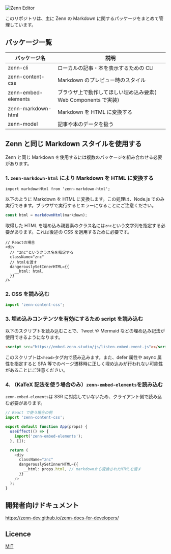 ![Zenn Editor](https://user-images.githubusercontent.com/34590683/91540859-60e06780-e956-11ea-9762-0acac2b7c4c5.png)

このリポジトリは、主に Zenn の Markdown に関するパッケージをまとめて管理しています。

## パッケージ一覧

| パッケージ名        | 説明                                                           |
| ------------------- | -------------------------------------------------------------- |
| zenn-cli            | ローカルの記事・本を表示するための CLI                         |
| zenn-content-css    | Markdown のプレビュー時のスタイル                              |
| zenn-embed-elements | ブラウザ上で動作してほしい埋め込み要素( Web Components で実装) |
| zenn-markdown-html  | Markdown を HTML に変換する                                    |
| zenn-model          | 記事や本のデータを扱う                                         |

## Zenn と同じ Markdown スタイルを使用する

Zenn と同じ Markdown を使用するには複数のパッケージを組み合わせる必要があります。

### 1. `zenn-markdown-html` により Markdown を HTML に変換する

```tsx
import markdownHtml from 'zenn-markdown-html';
```

以下のように Markdown を HTML に変換します。この処理は、Node.js でのみ実行できます。ブラウザで実行するとエラーになることにご注意ください。

```ts
const html = markdownHtml(markdown);
```

取得した HTML を埋め込み親要素のクラス名には`znc`という文字列を指定する必要があります。これは後述の CSS を適用するために必要です。

```tsx
// Reactの場合
<div
  // "znc"というクラス名を指定する
  className="znc"
  // htmlを渡す
  dangerouslySetInnerHTML={{
    __html: html,
  }}
/>
```

### 2. CSS を読み込む

```ts
import 'zenn-content-css';
```

### 3. 埋め込みコンテンツを有効にするため script を読み込む

以下のスクリプトを読み込むことで、Tweet や Mermaid などの埋め込み記法が使用できるようになります。

```html
<script src="https://embed.zenn.studio/js/listen-embed-event.js"></script>
```

このスクリプトは`<head>`タグ内で読み込みます。また、defer 属性や async 属性を指定すると SPA 等でのページ遷移時に正しく埋め込みが行われない可能性があることにご注意ください。

### 4. （KaTeX 記法を使う場合のみ）`zenn-embed-elements`を読み込む

`zenn-embed-elements`は SSR に対応していないため、クライアント側で読み込む必要があります。

```ts
// React で使う場合の例
import 'zenn-content-css';

export default function App(props) {
  useEffect(() => {
    import('zenn-embed-elements');
  }, []);

  return (
    <div
      className="znc"
      dangerouslySetInnerHTML={{
        __html: props.html, // markdownから変換されたHTMLを渡す
      }}
    />
  );
}
```

## 開発者向けドキュメント

https://zenn-dev.github.io/zenn-docs-for-developers/

## Licence

[MIT](LICENSE)

